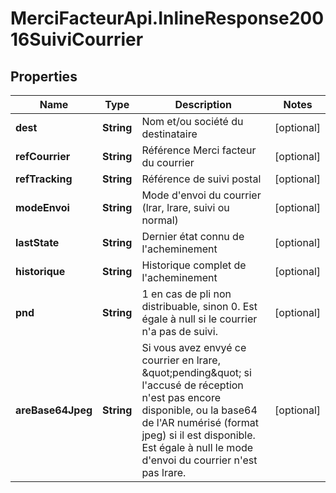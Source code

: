 # MerciFacteurApi.InlineResponse20016SuiviCourrier

## Properties
Name | Type | Description | Notes
------------ | ------------- | ------------- | -------------
**dest** | **String** | Nom et/ou société du destinataire | [optional] 
**refCourrier** | **String** | Référence Merci facteur du courrier | [optional] 
**refTracking** | **String** | Référence de suivi postal | [optional] 
**modeEnvoi** | **String** | Mode d&#x27;envoi du courrier (lrar, lrare, suivi ou normal) | [optional] 
**lastState** | **String** | Dernier état connu de l&#x27;acheminement | [optional] 
**historique** | **String** | Historique complet de l&#x27;acheminement | [optional] 
**pnd** | **String** | 1 en cas de pli non distribuable, sinon 0. Est égale à null si le courrier n&#x27;a pas de suivi. | [optional] 
**areBase64Jpeg** | **String** | Si vous avez envyé ce courrier en lrare, \&quot;pending\&quot; si l&#x27;accusé de réception n&#x27;est pas encore disponible, ou la base64 de l&#x27;AR numérisé (format jpeg) si il est disponible. Est égale à null le mode d&#x27;envoi du courrier n&#x27;est pas lrare. | [optional] 
